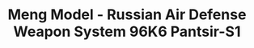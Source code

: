 ---
layout: product
title: "Meng Model - Russian Air Defense Weapon System 96K6 Pantsir-S1"
price: "15000" 
desc: "N/A"
img_path: "/assets/img/MM-SS-016.jpg"
brand: "N/A"
available: false
special_offer: false
new: false
soon: false
cat: "010000"
subcat: "011000"
subsubcat: "0N/A"
sifra: "MM-SS-016"
popular: false
---